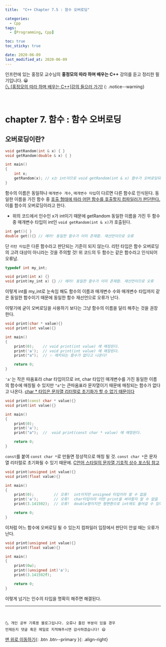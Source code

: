 ```yaml
---
title:  "C++ Chapter 7.5 : 함수 오버로딩" 

categories:
  - Cpp
tags:
  - [Programming, Cpp]

toc: true
toc_sticky: true

date: 2020-06-09
last_modified_at: 2020-06-09
---
```


인프런에 있는 홍정모 교수님의 **홍정모의 따라 하며 배우는 C++** 강의를 듣고 정리한 필기입니다. 😀    
[🌜 [홍정모의 따라 하며 배우는 C++]강의 들으러 가기!](https://www.inflearn.com/course/following-c-plus)
{: .notice--warning}

<br>


# chapter 7. 함수 : 함수 오버로딩

## 오버로딩이란?

```cpp
void getRandom(int & x) { }
void getRandom(double & x) { }

int main()
{
    int x;
    getRandom(x); // x는 int이므로 void getRandom(int & x) 함수가 오버로딩되어 호출된다.
}

```

함수의 이름은 동일하나 `매개변수 개수`, `매개변수 타입`이 다르면 다른 함수로 인식된다. 동일한 이름을 가진 함수 중 <u>호출 형태에 따라 어떤 함수를 호출할지 컴파일러가 판단한다.</u> 이를 함수의 오버로딩이라고 한다. 
- 위의 코드에서 인수인 x가 int이기 때문에 getRandom 동일한 이름을 가진 두 함수 중 매개변수 타입이 int인 `void getRandom(int & x)`가 호출된다.

```cpp
int get(){ }
double get(){} // 에러! 동일한 함수가 이미 존재함. 재선언이므로 오류
```

단 `리턴 타입`은 다른 함수라고 판단되는 기준이 되지 않는다. 리턴 타입은 함수 오버로딩의 고려 대상이 아니라는 것을 주의할 것! 위 코드의 두 함수는 같은 함수라고 인식되어 오류남.

```cpp
typedef int my_int;

void print(int x) {}
void print(my_int x) {} // 에러! 동일한 함수가 이미 존재함. 재선언이므로 오류
```

이렇게 int를 my_int로 눈속임 해도 함수의 이름과 매개변수 수와 매개변수 타입까지 같은 동일한 함수이기 때문에 동일한 함수 재선언으로 오류가 난다.

이렇기에 굳이 오버로딩을 사용하기 보다는 그냥 함수의 이름을 달리 해주는 것을 권장한다. 

```cpp
void print(char * value){}
void print(int value){}

int main()
{
    print(0);    // void print(int value) 에 매칭된다.
    print('a');  // void print(int value) 에 매칭된다. 
    print("a");  // ✨ 매치되는 함수가 없다고 나온다! 

    return 0;
}
```

`'a'`는 작은 따옴표라 char 타입이므로 int, char 타입인 매개변수를 가진 동일한 이름의 함수에 매칭될 수 있지만 `"a"`는 큰따옴표라 문자열이기 때문에 매칭되는 함수가 없다고 나온다. <u> char * 타입은 문자열 리터럴로 초기화가 할 수 없기 때문이다 </u>

```cpp
void print(const char * value){}
void print(int value){}

int main()
{
    print(0);    
    print('a');   
    print("a");  //  void print(const char * value) 에 매칭된다.

    return 0;
}
```

`const`를 붙여 `const char *`로 만들면 정상적으로 매칭 될 것. `const char *`은 문자열 리터럴로 초기화될 수 있기 때문에. [C언어 스타일의 문자열 기호적 상수 포스팅 참고](https://ansohxxn.github.io/c++/chapter6-9/)


```cpp
void print(unsigned int value){}
void print(float value){}

int main()
{
    print(0);         // 오류!  int이지만 unsigned 타입이라 알 수 없음
    print('a');       // 오류!  char타입이라 어떤 print을 써야할지 알 수 없음
    print(3.141592);  // 오류!  double형이지만 형변환으로 int에도 들어갈 수 있어서 애매

    return 0;
}
```

이처럼 어느 함수에 오버로딩 될 수 있는지 컴파일러 입장에서 판단이 안설 때는 오류가 난다. 

```cpp
void print(unsigned int value){}
void print(float value){}

int main()
{
    print(0u);              
    print((unsigned int)'a');       
    print(3.141592f);  

    return 0;
}
```
이렇게 넘기는 인수의 타입을 명확히 해주면 해결된다. 

***
<br>

    🌜 개인 공부 기록용 블로그입니다. 오류나 틀린 부분이 있을 경우 
    언제든지 댓글 혹은 메일로 지적해주시면 감사하겠습니다! 😄

[맨 위로 이동하기](#){: .btn .btn--primary }{: .align-right}